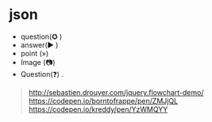 # json
- question(✪ )
- answer(► )
- point (»)
- Image (📷)
- Question(❓)
.
> http://sebastien.drouyer.com/jquery.flowchart-demo/
> https://codepen.io/borntofrappe/pen/ZMJjQL
> https://codepen.io/kreddy/pen/YzWMQYY
